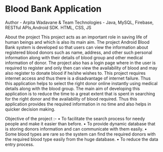 # Blood Bank Application
Author - Arpita Wadavane & Team
Technologies - Java, MySQL, Firebase, RESTful APIs,Android SDK. HTML, CSS, JS

About the project
This project acts as an important role in saving life of human beings and which is also its main aim. The project Android Blood Bank system is developed so that users can view the information about registered blood donors such as name, address, and other such personal information along with their details of blood group and other medical information of donor. The project also has a login page where in the user is required to register and only then can view the availability of blood and may also register to donate blood if he/she wishes to. This project requires internet access and thus there is a disadvantage of internet failure. Thus this application helps to select the right donor online instantly using medical details along with the blood group. The main aim of developing this application is to reduce the time to a great extent that is spent in searching for the right donor and the availability of blood required. Thus this application provides the required information in no time and also helps in quicker decision making.

Objective of the project :-
• To facilitate the search process for needy people and make it easier than before.
• To provide dynamic database that is storing donors information and can communicate with them easily.
• Some blood types are rare so the system can find the required donors with the required blood type easily from the huge database.
• To reduce the data entry process.
